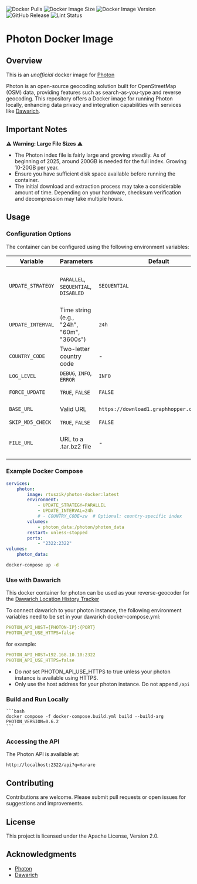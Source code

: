 ![Docker Pulls](https://img.shields.io/docker/pulls/rtuszik/photon-docker) ![Docker Image Size](https://img.shields.io/docker/image-size/rtuszik/photon-docker) ![Docker Image Version](https://img.shields.io/docker/v/rtuszik/photon-docker) ![GitHub Release](https://img.shields.io/github/v/release/komoot/photon?label=Photon) ![Lint Status](https://github.com/rtuszik/photon-docker/actions/workflows/lint.yml/badge.svg)

# Photon Docker Image

## Overview

This is an _unofficial_ docker image for [Photon](https://github.com/komoot/photon)

Photon is an open-source geocoding solution built for OpenStreetMap (OSM) data, providing features such as search-as-you-type and reverse geocoding.
This repository offers a Docker image for running Photon locally, enhancing data privacy and integration capabilities with services like [Dawarich](https://github.com/Freika/dawarich).

## Important Notes

⚠️ **Warning: Large File Sizes** ⚠️

- The Photon index file is fairly large and growing steadily. As of beginning of 2025, around 200GB is needed for the full index. Growing 10-20GB per year.
- Ensure you have sufficient disk space available before running the container.
- The initial download and extraction process may take a considerable amount of time. Depending on your hardware, checksum verification and decompression may take multiple hours.

## Usage

### Configuration Options

The container can be configured using the following environment variables:

| Variable          | Parameters                                | Default                                    | Description                                                                                                                                                                                                                                                            |
| ----------------- | ----------------------------------------- | ------------------------------------------ | ---------------------------------------------------------------------------------------------------------------------------------------------------------------------------------------------------------------------------------------------------------------------- |
| `UPDATE_STRATEGY` | `PARALLEL`, `SEQUENTIAL`, `DISABLED`      | `SEQUENTIAL`                               | Controls how index updates are handled. `PARALLEL` downloads new index in background then swaps with minimal downtime (requires 2x space). `SEQUENTIAL` stops Photon, deletes existing index, downloads new one, then restarts. `DISABLED` prevents automatic updates. |
| `UPDATE_INTERVAL` | Time string (e.g., "24h", "60m", "3600s") | `24h`                                      | How often to check for updates                                                                                                                                                                                                                                         |
| `COUNTRY_CODE`    | Two-letter country code                   | -                                          | Optional country code for smaller index ([available codes](https://download1.graphhopper.com/public/extracts/by-country-code/)). Only one country code is supported at a time.                                                                                         |
| `LOG_LEVEL`       | `DEBUG`, `INFO`, `ERROR`                  | `INFO`                                     | Controls logging verbosity                                                                                                                                                                                                                                             |
| `FORCE_UPDATE`    | `TRUE`, `FALSE`                           | `FALSE`                                    | Forces index update on container startup, regardless of UPDATE_STRATEGY                                                                                                                                                                                                |
| `BASE_URL`        | Valid URL                                 | `https://download1.graphhopper.com/public` | Custom base URL for index data downloads. Should point to parent directory of index files.                                                                                                                                                                             |
| `SKIP_MD5_CHECK`  | `TRUE`, `FALSE`                           | `FALSE`                                    | Optionally skip MD5 verification of downloaded index files                                                                                                                                                                                                             |
| `FILE_URL`        | URL to a .tar.bz2 file                    | -                                          | Set custom URL for index file to be downloaded (e.g., "https://download1.graphhopper.com/public/experimental/photon-db-latest.tar.bz2"). Needs to be tar.bz2 format. Make sure to set the UPDATE_STRATEGY to DISABLED when using this option.                          |

### Example Docker Compose

```yaml
services:
    photon:
        image: rtuszik/photon-docker:latest
        environment:
            - UPDATE_STRATEGY=PARALLEL
            - UPDATE_INTERVAL=24h
            # - COUNTRY_CODE=zw  # Optional: country-specific index
        volumes:
            - photon_data:/photon/photon_data
        restart: unless-stopped
        ports:
            - "2322:2322"
volumes:
    photon_data:
```

```bash
docker-compose up -d
```

### Use with Dawarich

This docker container for photon can be used as your reverse-geocoder for the [Dawarich Location History Tracker](https://github.com/Freika/dawarich)

To connect dawarich to your photon instance, the following environment variables need to be set in your dawarich docker-compose.yml:

```yaml
PHOTON_API_HOST={PHOTON-IP}:{PORT}
PHOTON_API_USE_HTTPS=false
```

for example:

```yaml
PHOTON_API_HOST=192.168.10.10:2322
PHOTON_API_USE_HTTPS=false
```

- Do _not_ set PHOTON_API_USE_HTTPS to true unless your photon instance is available using HTTPS.
- Only use the host address for your photon instance. Do not append `/api`

### Build and Run Locally

    ```bash
    docker compose -f docker-compose.build.yml build --build-arg PHOTON_VERSION=0.6.2
    ```

### Accessing the API

The Photon API is available at:

```
http://localhost:2322/api?q=Harare
```

## Contributing

Contributions are welcome. Please submit pull requests or open issues for suggestions and improvements.

## License

This project is licensed under the Apache License, Version 2.0.

## Acknowledgments

- [Photon](https://github.com/komoot/photon)
- [Dawarich](https://github.com/Freika/dawarich)
